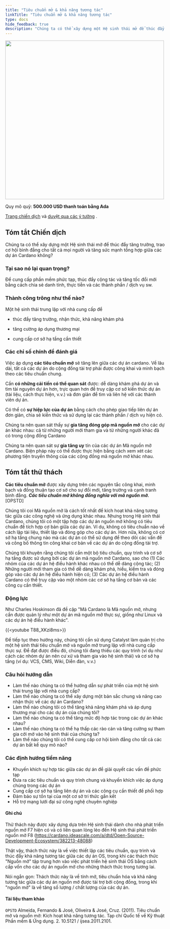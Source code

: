 ```yaml
---
title: "Tiêu chuẩn mở & khả năng tương tác"
linkTitle: "Tiêu chuẩn mở & khả năng tương tác"
type: docs
hide_feedback: true
description: "Chúng ta có thể xây dựng một Hệ sinh thái mở để thúc đẩy tăng trưởng, trao cơ hội bình đẳng cho tất cả mọi người và tăng sức mạnh tổng hợp giữa các dự án Cardano không?"
---
```


<img src="https://cardano.ideascale.com/community-library/accounts/93/936143/Public/17-Open-Standards--Interoperability-ea2841.png" style="width:500px;height500px">

Quy mô quỹ: **500.000 USD thanh toán bằng Ada**

[Trang chiến dịch](https://cardano.ideascale.com/c/idea/383619) và [duyệt qua các ý tưởng](https://cardano.ideascale.com/c/campaigns/26449/stage/all/ideas/unspecified) .

## Tóm tắt Chiến dịch

Chúng ta có thể xây dựng một Hệ sinh thái mở để thúc đẩy tăng trưởng, trao cơ hội bình đẳng cho tất cả mọi người và tăng sức mạnh tổng hợp giữa các dự án Cardano không?

### Tại sao nó lại quan trọng?

Để cung cấp phần mềm phức tạp, thúc đẩy cộng tác và tăng tốc đổi mới bằng cách chia sẻ danh tính, thực tiễn và các thành phần / dịch vụ sw.

### Thành công trông như thế nào?

Một hệ sinh thái trung lập với nhà cung cấp để

- thúc đẩy tăng trưởng, nhận thức, khả năng khám phá

- tăng cường áp dụng thương mại

- cung cấp cơ sở hạ tầng cần thiết

### Các chỉ số chính để đánh giá

Việc áp dụng **các tiêu chuẩn mở** sẽ tăng lên giữa các dự án cardano. Về lâu dài, tất cả các dự án do cộng đồng tài trợ phải được công khai và minh bạch theo các tiêu chuẩn chung.

Cần **có những cải tiến có thể quan sát** được: dễ dàng khám phá dự án và tìm tài nguyên dự án hơn, trực quan hơn để truy cập cơ sở kiến thức dự án (tài liệu, cách thực hiện, v.v.) và đơn giản để tìm và liên hệ với các thành viên dự án.

Có thể có **sự hiệp lực của dự án** bằng cách cho phép giao tiếp liên dự án đơn giản, chia sẻ kiến thức và sử dụng lại các thành phần / dịch vụ hiện có.

Chúng ta nên quan sát thấy sự **gia tăng đóng góp mã nguồn mở** cho các dự án khác nhau: cả từ những người mới tham gia và từ những người khác đã có trong cộng đồng Cardano

Chúng ta nên quan sát sự **gia tăng uy** tín của các dự án Mã nguồn mở Cardano. Biện pháp này có thể được thực hiện bằng cách xem xét các phương tiện truyền thông của các cộng đồng mã nguồn mở khác nhau.

## Tóm tắt thử thách

**Các tiêu chuẩn mở** được xây dựng trên các nguyên tắc công khai, minh bạch và đồng thuận tạo cơ sở cho sự đổi mới, tăng trưởng và cạnh tranh bình đẳng. ***Các tiêu chuẩn mở không đồng nghĩa với mã nguồn mở.*** [OPSTD]

Chúng tôi coi Mã nguồn mở là cách tốt nhất để kích hoạt khả năng tương tác giữa các công nghệ và ứng dụng khác nhau. Nhưng trong Hệ sinh thái Cardano, chúng tôi có một tập hợp các dự án nguồn mở không có tiêu chuẩn để tích hợp cơ bản giữa các dự án. Ví dụ, không có tiêu chuẩn nào về cách lập tài liệu, thiết lập và đóng góp cho các dự án. Hơn nữa, không có cơ sở hạ tầng chung nào mà các dự án có thể sử dụng để theo dõi các vấn đề và công bố thông tin công khai cơ bản về các dự án do cộng đồng tài trợ.

Chúng tôi khuyên rằng chúng tôi cần một bộ tiêu chuẩn, quy trình và cơ sở hạ tầng được sử dụng bởi các dự án mã nguồn mở Cardano, sao cho (1) Các nhóm của các dự án hệ điều hành khác nhau có thể dễ dàng cộng tác; (2) Những người mới tham gia có thể dễ dàng khám phá, hiểu, kiểm tra và đóng góp vào các dự án hệ điều hành hiện có; (3) Các dự án hệ điều hành Cardano có thể truy cập vào một nhóm các cơ sở hạ tầng cơ bản và các công cụ cần thiết.

### Động lực

Như Charles Hoskinson đã đề cập "Mã Cardano là Mã nguồn mở, nhưng cần được quản lý như một dự án mã nguồn mở thực sự, giống như Linux và các dự án hệ điều hành khác".

{{&lt;youtube T88_XKzi8ms&gt;}}

Để tiếp tục theo hướng này, chúng tôi cần sử dụng Catalyst làm quản trị cho một hệ sinh thái tiêu chuẩn mở và nguồn mở trung lập với nhà cung cấp thực sự. Để đạt được điều đó, chúng tôi đang thiếu các quy trình (ví dụ như cách các nhóm dự án nên cư xử và tham gia vào hệ sinh thái) và cơ sở hạ tầng (ví dụ: VCS, CMS, Wiki, Diễn đàn, v.v.)

### Câu hỏi hướng dẫn

- Làm thế nào chúng ta có thể hướng dẫn sự phát triển của một hệ sinh thái trung lập với nhà cung cấp?
- Làm thế nào chúng ta có thể xây dựng một bản sắc chung và nâng cao nhận thức về các dự án Cardano?
- Làm thế nào chúng tôi có thể tăng khả năng khám phá và áp dụng thương mại cho các dự án của chúng tôi?
- Làm thế nào chúng ta có thể tăng mức độ hợp tác trong các dự án khác nhau?
- Làm thế nào chúng ta có thể hạ thấp các rào cản và tăng cường sự tham gia cởi mở vào hệ sinh thái của chúng ta?
- Làm thế nào chúng tôi có thể cung cấp cơ hội bình đẳng cho tất cả các dự án bất kể quy mô nào?

### Các định hướng tiềm năng

- Khuyến khích sự hợp tác giữa các dự án để giải quyết các vấn đề phức tạp
- Đưa ra các tiêu chuẩn và quy trình chung và khuyến khích việc áp dụng chúng trong các dự án
- Cung cấp cơ sở hạ tầng liên dự án và các công cụ cần thiết để phối hợp
- Đảm bảo sự tồn tại của một cơ sở tri thức gắn kết
- Hỗ trợ mạng lưới đại sứ công nghệ chuyên nghiệp

#### Ghi chú

Thử thách này được xây dựng dựa trên Hệ sinh thái dành cho nhà phát triển nguồn mở F7 hiện có và có liên quan lỏng lẻo đến Hệ sinh thái phát triển nguồn mở F8 (https://cardano.ideascale.com/a/dtd/Open-Source-Development-Ecosystem/382213-48088)

Thật vậy, thách thức này là về việc thiết lập các tiêu chuẩn, quy trình và thúc đẩy khả năng tương tác giữa các dự án OS, trong khi các thách thức "Nguồn mở" tập trung hơn vào việc phát triển hệ sinh thái OS bằng cách cấp vốn cho các dự án nguồn mở cho những thách thức trong tương lai.

Nói ngắn gọn: Thách thức này là về tính mở, tiêu chuẩn hóa và khả năng tương tác giữa các dự án nguồn mở được tài trợ bởi cộng đồng, trong khi "nguồn mở" là về tăng số lượng / chất lượng của các dự án.

#### Tài liệu tham khảo

`OPSTD` Almeida, Fernando &amp; José, Oliveira &amp; José, Cruz. (2011). Tiêu chuẩn mở và nguồn mở: Kích hoạt khả năng tương tác. Tạp chí Quốc tế về Kỹ thuật Phần mềm &amp; Ứng dụng. 2. 10.5121 / ijsea.2011.2101.
